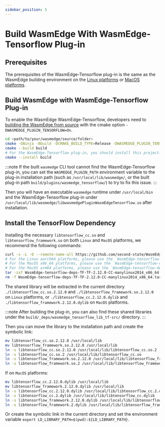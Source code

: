 ```yaml
---
sidebar_position: 5
---
```


# Build WasmEdge With WasmEdge-Tensorflow Plug-in

## Prerequisites

The prerequisites of the WasmEdge-Tensorflow plug-in is the same as the WasmEdge building environment on the [Linux platforms](../os/linux.md) or [MacOS platforms](../os/macos.md).

## Build WasmEdge with WasmEdge-Tensorflow Plug-in

To enable the WasmEdge WasmEdge-Tensorflow, developers need to [building the WasmEdge from source](../build_from_src.md) with the cmake option `-DWASMEDGE_PLUGIN_TENSORFLOW=On`.

```bash
cd <path/to/your/wasmedge/source/folder>
cmake -GNinja -Bbuild -DCMAKE_BUILD_TYPE=Release -DWASMEDGE_PLUGIN_TENSORFLOW=On
cmake --build build
# For the WasmEdge-Tensorflow plug-in, you should install this project.
cmake --install build
```

<!-- prettier-ignore -->
:::note
If the built `wasmedge` CLI tool cannot find the WasmEdge-Tensorflow plug-in, you can set the `WASMEDGE_PLUGIN_PATH` environment variable to the plug-in installation path (such as `/usr/local/lib/wasmedge/`, or the built plug-in path `build/plugins/wasmedge_tensorflow/`) to try to fix this issue.
:::

Then you will have an executable `wasmedge` runtime under `/usr/local/bin` and the WasmEdge-Tensorflow plug-in under `/usr/local/lib/wasmedge/libwasmedgePluginWasmEdgeTensorflow.so` after installation.

## Install the TensorFlow Dependency

Installing the necessary `libtensorflow_cc.so` and `libtensorflow_framework.so` on both `Linux` and `MacOS` platforms, we recommend the following commands:

```bash
curl -s -L -O --remote-name-all https://github.com/second-state/WasmEdge-tensorflow-deps/releases/download/TF-2.12.0-CC/WasmEdge-tensorflow-deps-TF-TF-2.12.0-CC-manylinux2014_x86_64.tar.gz
# For the Linux aarch64 platforms, please use the `WasmEdge-tensorflow-deps-TF-TF-2.12.0-CC-manylinux2014_aarch64.tar.gz`.
# For the MacOS x86_64 platforms, please use the `WasmEdge-tensorflow-deps-TF-TF-2.12.0-CC-darwin_x86_64.tar.gz`.
# For the MacOS arm64 platforms, please use the `WasmEdge-tensorflow-deps-TF-TF-2.12.0-CC-darwin_arm64.tar.gz`.
tar -zxf WasmEdge-tensorflow-deps-TF-TF-2.12.0-CC-manylinux2014_x86_64.tar.gz
rm -f WasmEdge-tensorflow-deps-TF-TF-2.12.0-CC-manylinux2014_x86_64.tar.gz
```

The shared library will be extracted in the current directory `./libtensorflow_cc.so.2.12.0` and `./libtensorflow_framework.so.2.12.0` on `Linux` platforms, or `./libtensorflow_cc.2.12.0.dylib` and `./libtensorflow_framework.2.12.0.dylib` on `MacOS` platforms.

<!-- prettier-ignore -->
:::note
After building the plug-in, you can also find these shared libraries under the `build/_deps/wasmedge_tensorflow_lib_tf-src/` directory.
:::

Then you can move the library to the installation path and create the symbolic link:

```bash
mv libtensorflow_cc.so.2.12.0 /usr/local/lib
mv libtensorflow_framework.so.2.12.0 /usr/local/lib
ln -s libtensorflow_cc.so.2.12.0 /usr/local/lib/libtensorflow_cc.so.2
ln -s libtensorflow_cc.so.2 /usr/local/lib/libtensorflow_cc.so
ln -s libtensorflow_framework.so.2.12.0 /usr/local/lib/libtensorflow_framework.so.2
ln -s libtensorflow_framework.so.2 /usr/local/lib/libtensorflow_framework.so
```

If on `MacOS` platforms:

```bash
mv libtensorflow_cc.2.12.0.dylib /usr/local/lib
mv libtensorflow_framework.2.12.0.dylib /usr/local/lib
ln -s libtensorflow_cc.2.12.0.dylib /usr/local/lib/libtensorflow_cc.2.dylib
ln -s libtensorflow_cc.2.dylib /usr/local/lib/libtensorflow_cc.dylib
ln -s libtensorflow_framework.2.12.0.dylib /usr/local/lib/libtensorflow_framework.2.dylib
ln -s libtensorflow_framework.2.dylib /usr/local/lib/libtensorflow_framework.dylib
```

Or create the symbolic link in the current directory and set the environment variable `export LD_LIBRARY_PATH=$(pwd):${LD_LIBRARY_PATH}`.
